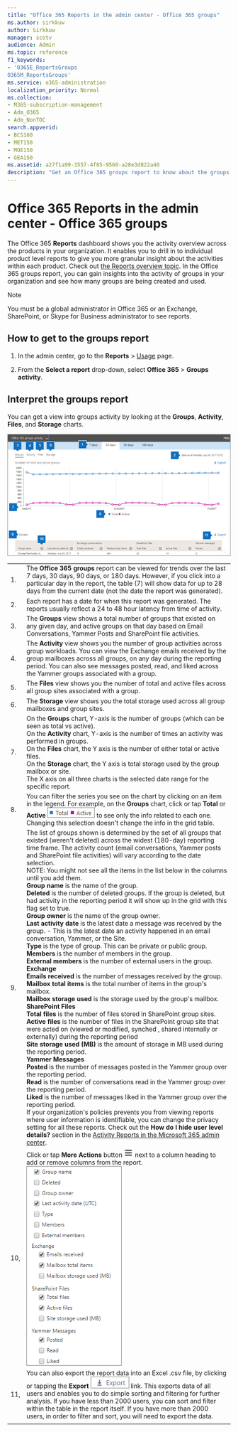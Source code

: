 ```yaml
---
title: "Office 365 Reports in the admin center - Office 365 groups"
ms.author: sirkkuw
author: Sirkkuw
manager: scotv
audience: Admin
ms.topic: reference
f1_keywords:
- 'O365E_ReportsGroups
O365M_ReportsGroups'
ms.service: o365-administration
localization_priority: Normal
ms.collection: 
- M365-subscription-management 
- Adm_O365
- Adm_NonTOC
search.appverid:
- BCS160
- MET150
- MOE150
- GEA150
ms.assetid: a27f1a99-3557-4f85-9560-a28e3d822a40
description: "Get an Office 365 groups report to know about the groups and their activities."
---
```


# Office 365 Reports in the admin center - Office 365 groups

The Office 365 **Reports** dashboard shows you the activity overview across the products in your organization. It enables you to drill in to individual product level reports to give you more granular insight about the activities within each product. Check out [the Reports overview topic](activity-reports.md). In the Office 365 groups report, you can gain insights into the activity of groups in your organization and see how many groups are being created and used.
  
> [!NOTE]
> You must be a global administrator in Office 365 or an Exchange, SharePoint, or Skype for Business administrator to see reports. 
  
## How to get to the groups report

1. In the admin center, go to the **Reports** \> <a href="https://go.microsoft.com/fwlink/p/?linkid=2074756" target="_blank">Usage</a> page.

    
2. From the **Select a report** drop-down, select **Office 365** \> **Groups activity**.
  
## Interpret the groups report

You can get a view into groups activity by looking at the **Groups**, **Activity**, **Files**, and **Storage** charts. 
  
![Office 365 reports - groups activities](../media/852027a4-8eab-47d1-b770-2bb874bdc403.png)
  
|||
|:-----|:-----|
|1.  <br/> |The **Office 365 groups** report can be viewed for trends over the last 7 days, 30 days, 90 days, or 180 days. However, if you click into a particular day in the report, the table (7) will show data for up to 28 days from the current date (not the date the report was generated).  <br/> |
|2.  <br/> |Each report has a date for when this report was generated. The reports usually reflect a 24 to 48 hour latency from time of activity.  <br/> |
|3.  <br/> |The **Groups** view shows a total number of groups that existed on any given day, and active groups on that day based on Email Conversations, Yammer Posts and SharePoint file activities.  <br/> |
|4.  <br/> |The **Activity** view shows you the number of group activities across group workloads. You can view the Exchange emails received by the group mailboxes across all groups, on any day during the reporting period. You can also see messages posted, read, and liked across the Yammer groups associated with a group. <br/> |
|5.  <br/> |The **Files** view shows you the number of total and active files across all group sites associated with a group.  <br/> |
|6.  <br/> |The **Storage** view shows you the total storage used across all group mailboxes and group sites.  <br/> |
|7.  <br/> | On the **Groups** chart, Y-axis is the number of groups (which can be seen as total vs active).  <br/>  On the **Activity** chart, Y-axis is the number of times an activity was performed in groups.  <br/>  On the **Files** chart, the Y axis is the number of either total or active files.  <br/>  On the **Storage** chart, the Y axis is total storage used by the group mailbox or site.  <br/>  The X axis on all three charts is the selected date range for the specific report.  <br/> |
|8.  <br/> |You can filter the series you see on the chart by clicking on an item in the legend. For example, on the **Groups** chart, click or tap **Total** or **Active** ![Total and Active number of groups](../media/8eebd496-5955-4419-8d53-5f3ba1ad1c88.png) to see only the info related to each one. Changing this selection doesn't change the info in the grid table.  <br/> |
|9.  <br/> | The list of groups shown is determined by the set of all groups that existed (weren't deleted) across the widest (180-day) reporting time frame. The activity count (email conversations, Yammer posts and SharePoint file activities) will vary according to the date selection.  <br/> NOTE: You might not see all the items in the list below in the columns until you add them.<br/>**Group name** is the name of the group.  <br/> **Deleted** is the number of deleted groups. If the group is deleted, but had activity in the reporting period it will show up in the grid with this flag set to true.  <br/> **Group owner** is the name of the group owner.  <br/> **Last activity date** is the latest date a message was received by the group. - This is the latest date an activity happened in an email conversation, Yammer, or the Site.  <br/> **Type** is the type of group. This can be private or public group.  <br/> **Members** is the number of members in the group.  <br/> **External members** is the number of external users in the group.  <br/> **Exchange** <br/> **Emails received** is the number of messages received by the group.  <br/> **Mailbox total items** is the total number of items in the group's mailbox.  <br/> **Mailbox storage used** is the storage used by the group's mailbox.  <br/> **SharePoint Files** <br/> **Total files** is the number of files stored in SharePoint group sites.  <br/> **Active files** is the number of files in the SharePoint group site that were acted on (viewed or modified, synched , shared internally or externally) during the reporting period  <br/> **Site storage used (MB)** is the amount of storage in MB used during the reporting period.  <br/> **Yammer Messages** <br/> **Posted** is the number of messages posted in the Yammer group over the reporting period.  <br/> **Read** is the number of conversations read in the Yammer group over the reporting period.  <br/> **Liked** is the number of messages liked in the Yammer group over the reporting period.  <br/>  If your organization's policies prevents you from viewing reports where user information is identifiable, you can change the privacy setting for all these reports. Check out the **How do I hide user level details?** section in the [Activity Reports in the Microsoft 365 admin center](activity-reports.md).  <br/> |
|10,  <br/> |Click or tap **More Actions** button ![Mobile OWA More Actions](../media/80044eef-2368-4c7e-8d31-7155b029e0cf.png) next to a column heading to add or remove columns from the report.  <br/> ![Groups report - choose columns](../media/d7fb95d6-2a2e-4144-b80d-581223e48043.png)|
|11,  <br/> |You can also export the report data into an Excel .csv file, by clicking or tapping the **Export** ![Export button](../media/816a224b-6ca7-4967-a135-4f6427f64dc8.JPG) link. This exports data of all users and enables you to do simple sorting and filtering for further analysis. If you have less than 2000 users, you can sort and filter within the table in the report itself. If you have more than 2000 users, in order to filter and sort, you will need to export the data.  <br/> |
|||
   

